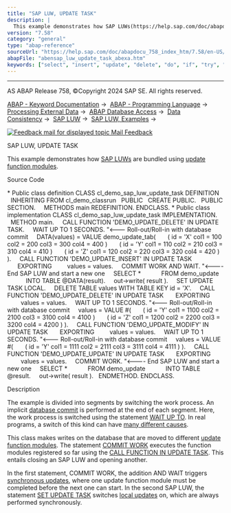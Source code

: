 ```yaml
---
title: "SAP LUW, UPDATE TASK"
description: |
  This example demonstrates how SAP LUWs(https://help.sap.com/doc/abapdocu_758_index_htm/7.58/en-US/abensap_luw.htm) are bundled using update function modules(https://help.sap.com/doc/abapdocu_758_index_htm/7.58/en-US/abenupdate_function_module_glosry.htm 'Glossary Entry'). Source Code  Public c
version: "7.58"
category: "general"
type: "abap-reference"
sourceUrl: "https://help.sap.com/doc/abapdocu_758_index_htm/7.58/en-US/abensap_luw_update_task_abexa.htm"
abapFile: "abensap_luw_update_task_abexa.htm"
keywords: ["select", "insert", "update", "delete", "do", "if", "try", "method", "class", "data", "abensap", "luw", "task", "abexa"]
---
```


* * *

AS ABAP Release 758, ©Copyright 2024 SAP SE. All rights reserved.

[ABAP - Keyword Documentation](https://help.sap.com/doc/abapdocu_758_index_htm/7.58/en-US/abenabap.htm) →  [ABAP - Programming Language](https://help.sap.com/doc/abapdocu_758_index_htm/7.58/en-US/abenabap_reference.htm) →  [Processing External Data](https://help.sap.com/doc/abapdocu_758_index_htm/7.58/en-US/abenabap_language_external_data.htm) →  [ABAP Database Access](https://help.sap.com/doc/abapdocu_758_index_htm/7.58/en-US/abendb_access.htm) →  [Data Consistency](https://help.sap.com/doc/abapdocu_758_index_htm/7.58/en-US/abendata_consistency.htm) →  [SAP LUW](https://help.sap.com/doc/abapdocu_758_index_htm/7.58/en-US/abensap_luw.htm) →  [SAP LUW, Examples](https://help.sap.com/doc/abapdocu_758_index_htm/7.58/en-US/abensap_luw_abexas.htm) → 

 [![](Mail.gif?object=Mail.gif "Feedback mail for displayed topic") Mail Feedback](mailto:f1_help@sap.com?subject=Feedback%20on%20ABAP%20Documentation&body=Document:%20SAP%20LUW%2C%20UPDATE%20TASK%2C%20ABENSAP_LUW_UPDATE_TASK_ABEXA%2C%20758%0D%0A%0D%0AError:%0D%0A%0D%0A%0D%0A%0D%0ASuggestion%20for%20improvement:)

SAP LUW, UPDATE TASK

This example demonstrates how [SAP LUWs](https://help.sap.com/doc/abapdocu_758_index_htm/7.58/en-US/abensap_luw.htm) are bundled using [update function modules](https://help.sap.com/doc/abapdocu_758_index_htm/7.58/en-US/abenupdate_function_module_glosry.htm "Glossary Entry").

Source Code   

\* Public class definition
CLASS cl\_demo\_sap\_luw\_update\_task DEFINITION
  INHERITING FROM cl\_demo\_classrun
  PUBLIC
  CREATE PUBLIC.
  PUBLIC SECTION.
    METHODS main REDEFINITION.
ENDCLASS.
\* Public class implementation
CLASS cl\_demo\_sap\_luw\_update\_task IMPLEMENTATION.
  METHOD main.
    CALL FUNCTION 'DEMO\_UPDATE\_DELETE' IN UPDATE TASK.
    WAIT UP TO 1 SECONDS. "<--- Roll-out/Roll-in with database commit
    DATA(values) = VALUE demo\_update\_tab(
      ( id = 'X' col1 = 100 col2 = 200 col3 = 300 col4 = 400 )
      ( id = 'Y' col1 = 110 col2 = 210 col3 = 310 col4 = 410 )
      ( id = 'Z' col1 = 120 col2 = 220 col3 = 320 col4 = 420 ) ).
    CALL FUNCTION 'DEMO\_UPDATE\_INSERT' IN UPDATE TASK
      EXPORTING
        values = values.
    COMMIT WORK AND WAIT. "<---- End SAP LUW and start a new one
    SELECT \*
           FROM demo\_update
           INTO TABLE @DATA(result).
    out->write( result ).
    SET UPDATE TASK LOCAL.
    DELETE TABLE values WITH TABLE KEY id = 'X'.
    CALL FUNCTION 'DEMO\_UPDATE\_DELETE' IN UPDATE TASK
      EXPORTING
        values = values.
    WAIT UP TO 1 SECONDS. "<--- Roll-out/Roll-in with database commit
    values = VALUE #(
      ( id = 'Y' col1 = 1100 col2 = 2100 col3 = 3100 col4 = 4100 )
      ( id = 'Z' col1 = 1200 col2 = 2200 col3 = 3200 col4 = 4200 ) ).
    CALL FUNCTION 'DEMO\_UPDATE\_MODIFY' IN UPDATE TASK
      EXPORTING
        values = values.
    WAIT UP TO 1 SECONDS. "<--- Roll-out/Roll-in with database commit
    values = VALUE #(
      ( id = 'Y' col1 = 1111 col2 = 2111 col3 = 3111 col4 = 4111 ) ).
    CALL FUNCTION 'DEMO\_UPDATE\_UPDATE' IN UPDATE TASK
      EXPORTING
        values = values.
    COMMIT WORK. "<---- End SAP LUW and start a new one
    SELECT \*
           FROM demo\_update
           INTO TABLE @result.
    out->write( result ).
  ENDMETHOD.
ENDCLASS.

Description   

The example is divided into segments by switching the work process. An implicit [database commit](https://help.sap.com/doc/abapdocu_758_index_htm/7.58/en-US/abendatabase_commit_glosry.htm "Glossary Entry") is performed at the end of each segment. Here, the work process is switched using the statement [WAIT UP TO](https://help.sap.com/doc/abapdocu_758_index_htm/7.58/en-US/abapwait_up_to.htm). In real programs, a switch of this kind can have [many different causes](https://help.sap.com/doc/abapdocu_758_index_htm/7.58/en-US/abendb_commit.htm).

This class makes writes on the database that are moved to different [update function modules](https://help.sap.com/doc/abapdocu_758_index_htm/7.58/en-US/abenupdate_function_module_glosry.htm "Glossary Entry"). The statement [COMMIT WORK](https://help.sap.com/doc/abapdocu_758_index_htm/7.58/en-US/abapcommit.htm) executes the function modules registered so far using the [CALL FUNCTION IN UPDATE TASK](https://help.sap.com/doc/abapdocu_758_index_htm/7.58/en-US/abapcall_function_update.htm). This entails closing an SAP LUW and opening another.

In the first statement, COMMIT WORK, the addition AND WAIT triggers [synchronous updates](https://help.sap.com/doc/abapdocu_758_index_htm/7.58/en-US/abensynchronous_update_glosry.htm "Glossary Entry"), where one update function module must be completed before the next one can start. In the second SAP LUW, the statement [SET UPDATE TASK](https://help.sap.com/doc/abapdocu_758_index_htm/7.58/en-US/abapset_update_task_shortref.htm) switches [local updates](https://help.sap.com/doc/abapdocu_758_index_htm/7.58/en-US/abenlocal_update_glosry.htm "Glossary Entry") on, which are always performed synchronously.